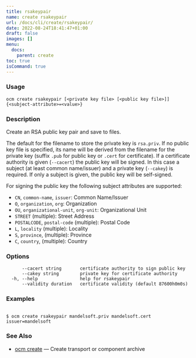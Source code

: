 ```yaml
---
title: rsakeypair
name: create rsakeypair
url: /docs/cli/create/rsakeypair/
date: 2022-08-24T18:41:47+01:00
draft: false
images: []
menu:
  docs:
    parent: create
toc: true
isCommand: true
---
```

### Usage

```
ocm create rsakeypair [<private key file> [<public key file>]] {<subject-attribute>=<value>}
```

### Description


Create an RSA public key pair and save to files.

The default for the filename to store the private key is <code>rsa.priv</code>.
If no public key file is specified, its name will be derived from the filename for
the private key (suffix <code>.pub</code> for public key or <code>.cert</code> for certificate).
If a certificate authority is given (<code>--cacert</code>) the public key
will be signed. In this case a subject (at least common name/issuer) and a private
key (<code>--cakey</code>) is required. If only a subject is given, the public key will be self-signed.

For signing the public key the following subject attributes are supported:
- <code>CN</code>, <code>common-name</code>, <code>issuer</code>: Common Name/Issuer
- <code>O</code>, <code>organization</code>, <code>org</code>: Organization
- <code>OU</code>, <code>organizational-unit</code>, <code>org-unit</code>: Organizational Unit
- <code>STREET</code> (multiple): Street Address
- <code>POSTALCODE</code>, <code>postal-code</code> (multiple): Postal Code
- <code>L</code>, <code>locality</code> (multiple): Locality
- <code>S</code>, <code>province</code>, (multiple): Province
- <code>C</code>, <code>country</code>, (multiple): Country

	

### Options

```
      --cacert string       certificate authority to sign public key
      --cakey string        private key for certificate authority
  -h, --help                help for rsakeypair
      --validity duration   certificate validity (default 87600h0m0s)
```

### Examples

```

$ ocm create rsakeypair mandelsoft.priv mandelsoft.cert issuer=mandelsoft

```

### See Also

* [ocm create](/docs/cli/create)	 &mdash; Create transport or component archive

